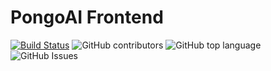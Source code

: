 # PongoAI Frontend

[![Build Status](https://czearing.visualstudio.com/pongoai-frontend/_apis/build/status/PongoAI.pongoai-frontend?branchName=master)](https://czearing.visualstudio.com/pongoai-frontend/_build) ![GitHub contributors](https://img.shields.io/github/contributors/pongoai/pongoai-frontend?style=flat-square)
![GitHub top language](https://img.shields.io/github/languages/top/PongoAI/pongoai-frontend?style=flat-square)
![GitHub Issues](https://img.shields.io/github/issues/PongoAI/pongoai-frontend?label=issues&style=flat-square)
